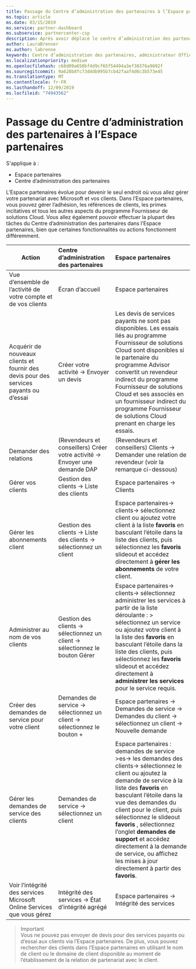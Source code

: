 ```yaml
---
title: Passage du Centre d’administration des partenaires à l’Espace partenaires
ms.topic: article
ms.date: 03/15/2019
ms.service: partner-dashboard
ms.subservice: partnercenter-csp
description: Après avoir déplacé le centre d’administration des partenaires vers l’espace partenaires, Découvrez comment gérer l’appartenance, les références client, les incentives et tous les autres aspects du programme fournisseur de solutions Cloud (CSP).
author: LauraBrenner
ms.author: labrenne
keywords: Centre d’administration des partenaires, administrateur Office 365, fonctionnalités du Centre d’administration des partenaires
ms.localizationpriority: medium
ms.openlocfilehash: c68d09a658bf4d9cf65f54494a3ef30376a9692f
ms.sourcegitcommit: 9a628b8fc73d4db995b7cb42faaf4d6c3b573e45
ms.translationtype: MT
ms.contentlocale: fr-FR
ms.lasthandoff: 12/09/2019
ms.locfileid: "74943562"
---
```

# <a name="moving-from-partner-admin-center-pac-to-the-partner-center"></a>Passage du Centre d’administration des partenaires à l’Espace partenaires

S'applique à :
- Espace partenaires
- Centre d’administration des partenaires

L’Espace partenaires évolue pour devenir le seul endroit où vous allez gérer votre partenariat avec Microsoft et vos clients. Dans l’Espace partenaires, vous pouvez gérer l’adhésion, les références de clients, les primes incitatives et tous les autres aspects du programme Fournisseur de solutions Cloud. Vous allez également pouvoir effectuer la plupart des tâches du Centre d’administration des partenaires dans l’Espace partenaires, bien que certaines fonctionnalités ou actions fonctionnent différemment. 


|**Action**   |**Centre d’administration des partenaires**   |**Espace partenaires**   |
|--------------|:--------------|:---------------|
|Vue d’ensemble de l’activité de votre compte et de vos clients|Écran d’accueil|Espace partenaires|
|Acquérir de nouveaux clients et fournir des devis pour des services payants ou d’essai|Créer votre activité -> Envoyer un devis|Les devis de services payants ne sont pas disponibles. Les essais liés au programme Fournisseur de solutions Cloud sont disponibles si le partenaire du programme Advisor convertit un revendeur indirect du programme Fournisseur de solutions Cloud et ses associés en un fournisseur indirect du programme Fournisseur de solutions Cloud prenant en charge les essais. |
|Demander des relations|(Revendeurs et conseillers) Créer votre activité -> Envoyer une demande DAP|(Revendeurs et conseillers) Clients -> Demander une relation de revendeur (voir la remarque ci-dessous)|
|Gérer vos clients|Gestion des clients -> Liste des clients|Espace partenaires -> Clients|
|Gérer les abonnements client|Gestion des clients -> Liste des clients -> sélectionnez un client|Espace partenaires-> clients-> sélectionnez client ou ajoutez votre client à la liste **favoris** en basculant l’étoile dans la liste des clients, puis sélectionnez les **favoris** slideout et accédez directement à **gérer les abonnements** de votre client.|
|Administrer au nom de vos clients|Gestion des clients -> sélectionnez un client -> sélectionnez le bouton Gérer|Espace partenaires-> clients-> sélectionnez administrer les services à partir de la liste déroulante : > sélectionnez un service ou ajoutez votre client à la liste des **favoris** en basculant l’étoile dans la liste des clients, puis sélectionnez les **favoris** slideout et accédez directement à **administrer les services** pour le service requis.|
|Créer des demandes de service pour votre client|Demandes de service -> sélectionnez un client -> sélectionnez le bouton + | Espace partenaires -> Demandes de service -> Demandes du client -> sélectionnez un client -> Nouvelle demande|
|Gérer les demandes de service des clients| Demandes de service -> sélectionnez un client|Espace partenaires : demandes de service >es-> les demandes des clients-> sélectionnez le client ou ajoutez la demande de service à la liste des **favoris** en basculant l’étoile dans la vue des demandes du client pour le client, puis sélectionnez le slideout **favoris** , sélectionnez l’onglet **demandes de support** et accédez directement à la demande de service, ou affichez les mises à jour directement à partir des **favoris**.|
|Voir l’intégrité des services Microsoft Online Services que vous gérez|Intégrité des services -> État d’intégrité agrégé|Espace partenaires -> Intégrité des services|

>Important<br>
Vous ne pouvez pas envoyer de devis pour des services payants ou d’essai aux clients via l’Espace partenaires. De plus, vous pouvez rechercher des clients dans l’Espace partenaires en utilisant le nom de client ou le domaine de client disponible au moment de l’établissement de la relation de partenariat avec le client.
